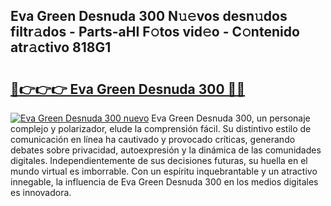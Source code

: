 ## Eva Green Desnuda 300 N𝚞𝚎vos desn𝚞dos filtr𝚊dos - Parts-aHI F𝚘tos vid𝚎o - C𝚘ntenido atr𝚊ctivo 818G1

# <h2><a href="http://mbaj14.tromn.icu/?c=Eva+Green+Desnuda+300">🔗👉👉👉 Eva Green Desnuda 300 🔗🔗</a></h2>

[![Eva Green Desnuda 300 nuevo](https://i.imgur.com/pEAQMta.gif)](http://mbaj14.tromn.icu/?c=Eva+Green+Desnuda+300)
Eva Green Desnuda 300, un personaje complejo y polarizador, elude la comprensión fácil. Su distintivo estilo de comunicación en línea ha cautivado y provocado críticas, generando debates sobre privacidad, autoexpresión y la dinámica de las comunidades digitales. Independientemente de sus decisiones futuras, su huella en el mundo virtual es imborrable. Con un espíritu inquebrantable y un atractivo innegable, la influencia de Eva Green Desnuda 300 en los medios digitales es innovadora.
